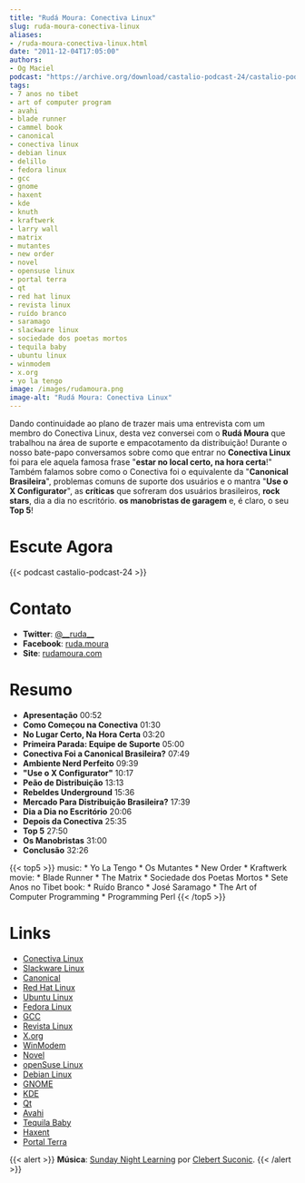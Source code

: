 ```yaml
---
title: "Rudá Moura: Conectiva Linux"
slug: ruda-moura-conectiva-linux
aliases:
- /ruda-moura-conectiva-linux.html
date: "2011-12-04T17:05:00"
authors:
- Og Maciel
podcast: "https://archive.org/download/castalio-podcast-24/castalio-podcast-24.mp3"
tags:
- 7 anos no tibet
- art of computer program
- avahi
- blade runner
- cammel book
- canonical
- conectiva linux
- debian linux
- delillo
- fedora linux
- gcc
- gnome
- haxent
- kde
- knuth
- kraftwerk
- larry wall
- matrix
- mutantes
- new order
- novel
- opensuse linux
- portal terra
- qt
- red hat linux
- revista linux
- ruído branco
- saramago
- slackware linux
- sociedade dos poetas mortos
- tequila baby
- ubuntu linux
- winmodem
- x.org
- yo la tengo
image: /images/rudamoura.png
image-alt: "Rudá Moura: Conectiva Linux"
---
```


Dando continuidade ao plano de trazer mais uma entrevista com um membro
do Conectiva Linux, desta vez conversei com o **Rudá Moura** que
trabalhou na área de suporte e empacotamento da distribuição! Durante o
nosso bate-papo conversamos sobre como que entrar no **Conectiva Linux**
foi para ele aquela famosa frase \"**estar no local certo, na hora
certa**!\" Também falamos sobre como o Conectiva foi o equivalente da
\"**Canonical Brasileira**\", problemas comuns de suporte dos usuários e
o mantra \"**Use o X Configurator**\", as **críticas** que sofreram dos
usuários brasileiros, **rock stars**, dia a dia no escritório. **os
manobristas de garagem** e, é claro, o seu **Top 5**!

# Escute Agora

{{< podcast castalio-podcast-24 >}}

# Contato

- **Twitter**: [\@\_\_ruda\_\_]()
- **Facebook**: [ruda.moura](https://www.facebook.com/ruda.moura)
- **Site**: [rudamoura.com](http://rudamoura.com/)

# Resumo

- **Apresentação** 00:52
- **Como Começou na Conectiva** 01:30
- **No Lugar Certo, Na Hora Certa** 03:20
- **Primeira Parada: Equipe de Suporte** 05:00
- **Conectiva Foi a Canonical Brasileira?** 07:49
- **Ambiente Nerd Perfeito** 09:39
- **\"Use o X Configurator\"** 10:17
- **Peão de Distribuição** 13:13
- **Rebeldes Underground** 15:36
- **Mercado Para Distribuição Brasileira?** 17:39
- **Dia a Dia no Escritório** 20:06
- **Depois da Conectiva** 25:35
- **Top 5** 27:50
- **Os Manobristas** 31:00
- **Conclusão** 32:26

{{< top5 >}}
music:
    * Yo La Tengo
    * Os Mutantes
    * New Order
    * Kraftwerk
movie:
    * Blade Runner
    * The Matrix
    * Sociedade dos Poetas Mortos
    * Sete Anos no Tibet
book:
    * Ruído Branco
    * José Saramago
    * The Art of Computer Programming
    * Programming Perl
{{< /top5 >}}

# Links

- [Conectiva Linux](https://duckduckgo.com/?q=Conectiva+Linux)
- [Slackware Linux](https://duckduckgo.com/?q=Slackware+Linux)
- [Canonical](https://duckduckgo.com/?q=Canonical)
- [Red Hat Linux](https://duckduckgo.com/?q=Red+Hat+Linux)
- [Ubuntu Linux](https://duckduckgo.com/?q=Ubuntu+Linux)
- [Fedora Linux](https://duckduckgo.com/?q=Fedora+Linux)
- [GCC](https://duckduckgo.com/?q=GCC)
- [Revista Linux](https://duckduckgo.com/?q=Revista+Linux)
- [X.org](https://duckduckgo.com/?q=X.org)
- [WinModem](https://duckduckgo.com/?q=WinModem)
- [Novel](https://duckduckgo.com/?q=Novel)
- [openSuse Linux](https://duckduckgo.com/?q=openSuse+Linux)
- [Debian Linux](https://duckduckgo.com/?q=Debian+Linux)
- [GNOME](https://duckduckgo.com/?q=GNOME)
- [KDE](https://duckduckgo.com/?q=KDE)
- [Qt](https://duckduckgo.com/?q=Qt)
- [Avahi](https://duckduckgo.com/?q=Avahi)
- [Tequila Baby](https://duckduckgo.com/?q=Tequila+Baby)
- [Haxent](https://duckduckgo.com/?q=Haxent)
- [Portal Terra](https://duckduckgo.com/?q=Portal+Terra)

{{< alert >}}
**Música**: [Sunday Night Learning](http://soundcloud.com/clebertsuconic/sunday-night-lerning) por [Clebert Suconic](http://soundcloud.com/clebertsuconic).
{{< /alert >}}
